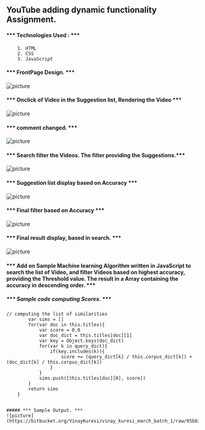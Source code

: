 ## YouTube adding dynamic functionality Assignment.


#### *** Technologies Used : *** 

```
    1. HTML
    2. CSS
    3. JavaScript
```


#### *** FrontPage Design. ***
![picture](https://bitbucket.org/VinayKuresi/vinay_kuresi_march_batch_1/raw/cb70e84758a42866d70d0fb65f4234e8210f6826/Assignments/Assignment_3/images/front.PNG)


#### *** Onclick of Video in the Suggestion list, Rendering the Video *** 
![picture](https://bitbucket.org/VinayKuresi/vinay_kuresi_march_batch_1/raw/05bb3b077e8a7ebd3d0ff907db1d1ac1486469fe/Assignments/Assignment_3/images/front_change.PNG)


#### *** comment changed. *** 
![picture](https://bitbucket.org/VinayKuresi/vinay_kuresi_march_batch_1/raw/05bb3b077e8a7ebd3d0ff907db1d1ac1486469fe/Assignments/Assignment_3/images/coments.PNG)


#### *** Search filter the Videos. The filter providing the Suggestions.*** 
![picture](https://bitbucket.org/VinayKuresi/vinay_kuresi_march_batch_1/raw/05bb3b077e8a7ebd3d0ff907db1d1ac1486469fe/Assignments/Assignment_3/images/single_letter.PNG)


#### *** Suggestion list display based on Accuracy *** 
![picture](https://bitbucket.org/VinayKuresi/vinay_kuresi_march_batch_1/raw/05bb3b077e8a7ebd3d0ff907db1d1ac1486469fe/Assignments/Assignment_3/images/double_letter.PNG)


#### *** Final filter based on Accuracy *** 
![picture](https://bitbucket.org/VinayKuresi/vinay_kuresi_march_batch_1/raw/05bb3b077e8a7ebd3d0ff907db1d1ac1486469fe/Assignments/Assignment_3/images/three_letter.PNG)


#### *** Final result display, based in search. *** 
![picture](https://bitbucket.org/VinayKuresi/vinay_kuresi_march_batch_1/raw/05bb3b077e8a7ebd3d0ff907db1d1ac1486469fe/Assignments/Assignment_3/images/final_result.PNG)


#### *** Add on Sample Machine learning Algorithm written in JavaScript to search the list of Video, and filter Videos based on highest accuracy, providing the Threshold value. The result in a Array containing the accuracy in descending order. *** 


##### *** Sample code computing Scores. ***
```
// computing the list of similarities
        var sims = []
        for(var doc in this.titles){
            var score = 0.0
            var doc_dict = this.titles[doc][1]
            var key = Object.keys(doc_dict)
            for(var k in query_dict){
                if(key.includes(k)){
                    score += (query_dict[k] / this.corpus_dict[k]) + (doc_dict[k] / this.corpus_dict[k])
                }
            }
            sims.push([this.titles[doc][0], score])
        }
        return sims
    }


##### *** Sample Output. ***
![picture](https://bitbucket.org/VinayKuresi/vinay_kuresi_march_batch_1/raw/05bb3b077e8a7ebd3d0ff907db1d1ac1486469fe/Assignments/Assignment_3/images/search_filter.PNG)